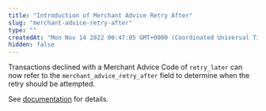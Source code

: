 ```yaml
---
title: "Introduction of Merchant Advice Retry After"
slug: "merchant-advice-retry-after"
type: ""
createdAt: "Mon Nov 14 2022 00:47:05 GMT+0000 (Coordinated Universal Time)"
hidden: false
---
```

Transactions declined with a Merchant Advice Code of `retry_later` can now refer to the `merchant_advice_retry_after` field to determine when the retry should be attempted.

See [documentation](https://docs.fatzebra.com/docs/merchant-advice-codes-retries#retry-later) for details.